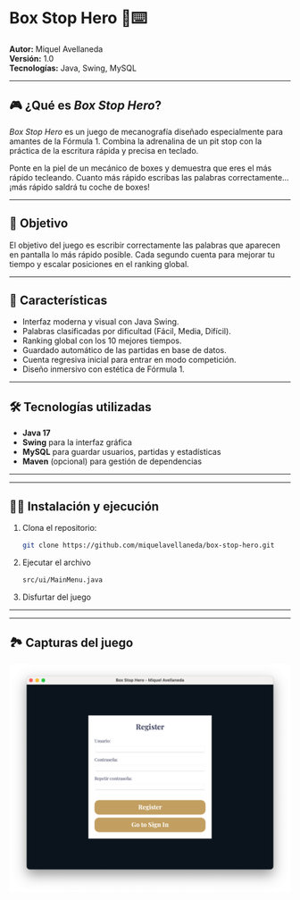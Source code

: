 # Box Stop Hero 🏁⌨️

**Autor:** Miquel Avellaneda  
**Versión:** 1.0  
**Tecnologías:** Java, Swing, MySQL  

---

## 🎮 ¿Qué es *Box Stop Hero*?

*Box Stop Hero* es un juego de mecanografía diseñado especialmente para amantes de la Fórmula 1. Combina la adrenalina de un pit stop con la práctica de la escritura rápida y precisa en teclado.

Ponte en la piel de un mecánico de boxes y demuestra que eres el más rápido tecleando. Cuanto más rápido escribas las palabras correctamente... ¡más rápido saldrá tu coche de boxes!

---

## 🧠 Objetivo

El objetivo del juego es escribir correctamente las palabras que aparecen en pantalla lo más rápido posible. Cada segundo cuenta para mejorar tu tiempo y escalar posiciones en el ranking global.

---

## 🚀 Características

- Interfaz moderna y visual con Java Swing.
- Palabras clasificadas por dificultad (Fácil, Media, Difícil).
- Ranking global con los 10 mejores tiempos.
- Guardado automático de las partidas en base de datos.
- Cuenta regresiva inicial para entrar en modo competición.
- Diseño inmersivo con estética de Fórmula 1.

---

## 🛠️ Tecnologías utilizadas

- **Java 17**  
- **Swing** para la interfaz gráfica  
- **MySQL** para guardar usuarios, partidas y estadísticas  
- **Maven** (opcional) para gestión de dependencias

---

---

## 🧑‍💻 Instalación y ejecución

1. Clona el repositorio:
   ```bash
   git clone https://github.com/miquelavellaneda/box-stop-hero.git
   ```
2. Ejecutar el archivo
   ```bash
   src/ui/MainMenu.java
   ```
3. Disfurtar del juego

---

--- 

## 🏞️ Capturas del juego
![Captura del juego](src/public/capturaReadme.png)



